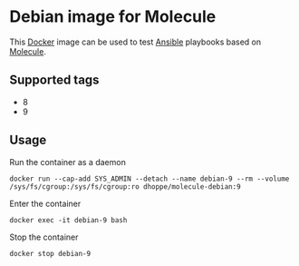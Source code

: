 # Debian image for Molecule

This [Docker](https://www.docker.com) image can be used to test [Ansible](https://www.ansible.com) playbooks based on [Molecule](https://molecule.readthedocs.io/en/latest/).

## Supported tags

* 8
* 9

## Usage

Run the container as a daemon

```console
docker run --cap-add SYS_ADMIN --detach --name debian-9 --rm --volume /sys/fs/cgroup:/sys/fs/cgroup:ro dhoppe/molecule-debian:9
```

Enter the container

```console
docker exec -it debian-9 bash
```

Stop the container

```console
docker stop debian-9
```